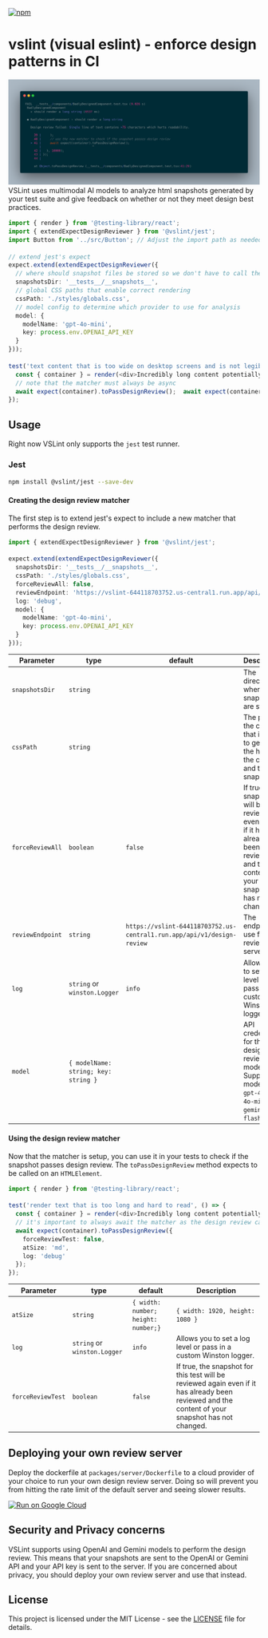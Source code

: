 [![npm](https://img.shields.io/npm/v/@vslint/jest)](https://www.npmjs.com/package/@vslint/jest)
# vslint (visual eslint) - enforce design patterns in CI
![Description](./assets/sample_test_output.png)
VSLint uses multimodal AI models to analyze html snapshots generated by your test suite and give feedback on whether or not they meet design best practices.


```typescript
import { render } from '@testing-library/react';
import { extendExpectDesignReviewer } from '@vslint/jest';
import Button from '../src/Button'; // Adjust the import path as needed

// extend jest's expect
expect.extend(extendExpectDesignReviewer({
  // where should snapshot files be stored so we don't have to call the model again every time we run tests
  snapshotsDir: '__tests__/__snapshots__',
  // global CSS paths that enable correct rendering
  cssPath: './styles/globals.css',
  // model config to determine which provider to use for analysis
  model: {
    modelName: 'gpt-4o-mini',
    key: process.env.OPENAI_API_KEY
  }
}));

test('text content that is too wide on desktop screens and is not legible', async () => {
  const { container } = render(<div>Incredibly long content potentially too long. Human readability is best at a maximum of 75 characters</div>);
  // note that the matcher must always be async
  await expect(container).toPassDesignReview();  await expect(container).toPassDesignReview();
});
```

## Usage
Right now VSLint only supports the `jest` test runner.

### Jest
```bash
npm install @vslint/jest --save-dev
```

#### Creating the design review matcher
The first step is to extend jest's expect to include a new matcher that performs the design review.
```typescript
import { extendExpectDesignReviewer } from '@vslint/jest';

expect.extend(extendExpectDesignReviewer({
  snapshotsDir: '__tests__/__snapshots__',
  cssPath: './styles/globals.css',
  forceReviewAll: false,
  reviewEndpoint: 'https://vslint-644118703752.us-central1.run.app/api/v1/design-review',
  log: 'debug',
  model: {
    modelName: 'gpt-4o-mini',
    key: process.env.OPENAI_API_KEY
  }
}));
```
| Parameter                | type     | default                  | Description
| ------------------------ | -------- | ------------------------ | -------------------------------------------------------------------------------------------------------------------------- |
| `snapshotsDir`             | `string`   |                          | The directory where the snapshots are stored.
| `cssPath`                  | `string`   |                          | The path to the css file that is used to generate the hash of the css file and the snapshot.
| `forceReviewAll`             | `boolean`  | `false`                    | If true, the snapshot will be reviewed even again if it has already been reviewed and the content of your snapshot has not changed.
| `reviewEndpoint`          | `string`   | `https://vslint-644118703752.us-central1.run.app/api/v1/design-review` | The endpoint to use for the review server.
| `log`                     | `string` or `winston.Logger`  | `info`                    | Allows you to set a log level or pass in a custom Winston logger.
| `model`                    | `{ modelName: string; key: string }`  |         | API credentials for the design review model. Supported models are `gpt-4o`, `gpt-4o-mini` and `gemini-1.5-flash`

#### Using the design review matcher
Now that the matcher is setup, you can use it in your tests to check if the snapshot passes design review. The `toPassDesignReview` method expects to be called on an `HTMLElement`.
```typescript
import { render } from '@testing-library/react';

test('render text that is too long and hard to read', () => {
  const { container } = render(<div>Incredibly long content potentially too long. Human readability is best at a maximum of 75 characters</div>);
  // it's important to always await the matcher as the design review call is asynchronous
  await expect(container).toPassDesignReview({
    forceReviewTest: false,
    atSize: 'md',
    log: 'debug'
  });
});
```

| Parameter                | type     | default                  | Description
| ------------------------ | -------- | ------------------------ | -------------------------------------------------------------------------------------------------------------------------- |
| `atSize`                  | `string` | `{ width: number; height: number;}`   | `{ width: 1920, height: 1080 }`                    | The viewport size to render the content at. Can be `full-screen`, `mobile`, `tablet`, `sm`, `md`, `lg`, `xl`, `2xl`, `3xl`
| `log`                     | `string` or `winston.Logger`  | `info`                    | Allows you to set a log level or pass in a custom Winston logger.
| `forceReviewTest`             | `boolean`  | `false`                    | If true, the snapshot for this test will be reviewed again even if it has already been reviewed and the content of your snapshot has not changed.

## Deploying your own review server
Deploy the dockerfile at `packages/server/Dockerfile` to a cloud provider of your choice to run your own design review server. Doing so will prevent you from hitting the rate limit of the default server and seeing slower results.

[![Run on Google Cloud](https://deploy.cloud.run/button.svg)](https://deploy.cloud.run?git_repo=https://github.com/leohentschker/vslint&revision=main&dir=packages/server)


## Security and Privacy concerns
VSLint supports using OpenAI and Gemini models to perform the design review. This means that your snapshots are sent to the OpenAI or Gemini API and your API key is sent to the server. If you are concerned about privacy, you should deploy your own review server and use that instead.

## License
This project is licensed under the MIT License - see the [LICENSE](LICENSE) file for details.
